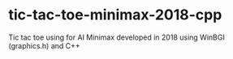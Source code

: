 # tic-tac-toe-minimax-2018-cpp
Tic tac toe using for AI Minimax developed in 2018 using WinBGI (graphics.h) and C++
